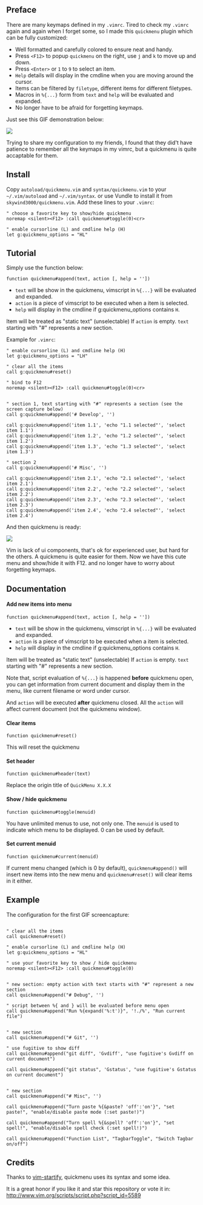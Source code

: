 ## Preface

There are many keymaps defined in my `.vimrc`. Tired to check my `.vimrc` again and again when I forget some, so I made this `quickmenu` plugin which can be fully customized:

- Well formatted and carefully colored to ensure neat and handy.
- Press `<F12>` to popup `quickmenu` on the right, use `j` and `k` to move up and down.
- Press `<Enter>` or `1` to `9` to select an item.
- `Help` details will display in the cmdline when you are moving around the cursor.
- Items can be filtered by `filetype`, different items for different filetypes.
- Macros in `%{...}` form from `text` and `help` will be evaluated and expanded.
- No longer have to be afraid for forgetting keymaps.

Just see this GIF demonstration below:

![](http://skywind3000.github.io/word/images/menu/menu-2.gif)

Trying to share my configuration to my friends, I found that they did't have patience to remember all the keymaps in my vimrc, but a quickmenu is quite accaptable for them. 


## Install

Copy `autoload/quickmenu.vim` and `syntax/quickmenu.vim` to your `~/.vim/autoload` and `~/.vim/syntax`. or use Vundle to install it from `skywind3000/quickmenu.vim`. Add these lines to your `.vimrc`:

```VimL
" choose a favorite key to show/hide quickmenu
noremap <silent><F12> :call quickmenu#toggle(0)<cr>

" enable cursorline (L) and cmdline help (H)
let g:quickmenu_options = "HL"
```

## Tutorial

Simply use the function below:

```VimL
function quickmenu#append(text, action [, help = ''])
```

- `text` will be show in the quickmenu, vimscript in `%{...}` will be evaluated and expanded.
- `action` is a piece of vimscript to be executed when a item is selected.
- `help` will display in the cmdline if g:quickmenu_options contains `H`.

Item will be treated as "static text" (unselectable) If `action` is empty. `text` starting with "#" represents a new section.

Example for `.vimrc`:

```
" enable cursorline (L) and cmdline help (H)
let g:quickmenu_options = "LH"

" clear all the items
call g:quickmenu#reset()

" bind to F12
noremap <silent><F12> :call quickmenu#toggle(0)<cr>


" section 1, text starting with "#" represents a section (see the screen capture below)
call g:quickmenu#append('# Develop', '')

call g:quickmenu#append('item 1.1', 'echo "1.1 selected"', 'select item 1.1')
call g:quickmenu#append('item 1.2', 'echo "1.2 selected"', 'select item 1.2')
call g:quickmenu#append('item 1.3', 'echo "1.3 selected"', 'select item 1.3')

" section 2
call g:quickmenu#append('# Misc', '')

call g:quickmenu#append('item 2.1', 'echo "2.1 selected"', 'select item 2.1')
call g:quickmenu#append('item 2.2', 'echo "2.2 selected"', 'select item 2.2')
call g:quickmenu#append('item 2.3', 'echo "2.3 selected"', 'select item 2.3')
call g:quickmenu#append('item 2.4', 'echo "2.4 selected"', 'select item 2.4')
```

And then quickmenu is ready:

![](http://skywind3000.github.io/word/images/menu/menu-1.gif)

Vim is lack of ui components, that's ok for experienced user, but hard for the others. A quickmenu is quite easier for them. Now we have this cute menu and show/hide it with F12. and no longer have to worry about  forgetting keymaps.


## Documentation


#### Add new items into menu

```VimL
function quickmenu#append(text, action [, help = ''])
```

- `text` will be show in the quickmenu, vimscript in `%{...}` will be evaluated and expanded.
- `action` is a piece of vimscript to be executed when a item is selected.
- `help` will display in the cmdline if g:quickmenu_options contains `H`.

Item will be treated as "static text" (unselectable) If `action` is empty. `text` starting with "#" represents a new section.

Note that, script evaluation of `%{...}` is happened **before** quickmenu open, you can get  information from current document and display them in the menu, like current filename or word under cursor.

And `action` will be executed **after** quickmenu closed. All the `action` will affect current document (not the quickmenu window).

#### Clear items


```VimL
function quickmenu#reset()
```

This will reset the quickmenu

#### Set header

```VimL
function quickmenu#header(text)
``` 

Replace the origin title of `QuickMenu X.X.X`

#### Show / hide quickmenu

```VimL
function quickmenu#toggle(menuid)
```

You have unlimited menus to use, not only one. The `menuid` is used to indicate which menu to be displayed. 0 can be used by default. 

#### Set current menuid

```VimL
function quickmenu#current(menuid)
```

If current menu changed (which is 0 by default), `quickmenu#append()` will insert new items into the new menu and `quickmenu#reset()` will clear items in it either.


## Example

The configuration for the first GIF screencapture: 

```VimL

" clear all the items
call quickmenu#reset()

" enable cursorline (L) and cmdline help (H)
let g:quickmenu_options = "HL"

" use your favorite key to show / hide quickmenu
noremap <silent><F12> :call quickmenu#toggle(0)


" new section: empty action with text starts with "#" represent a new section
call quickmenu#append("# Debug", '')

" script between %{ and } will be evaluated before menu open
call quickmenu#append("Run %{expand('%:t')}", '!./%', "Run current file")


" new section
call quickmenu#append("# Git", '')

" use fugitive to show diff
call quickmenu#append("git diff", 'Gvdiff', "use fugitive's Gvdiff on current document")

call quickmenu#append("git status", 'Gstatus', "use fugitive's Gstatus on current document")


" new section
call quickmenu#append("# Misc", '')

call quickmenu#append("Turn paste %{&paste? 'off':'on'}", "set paste!", "enable/disable paste mode (:set paste!)")

call quickmenu#append("Turn spell %{&spell? 'off':'on'}", "set spell!", "enable/disable spell check (:set spell!)")

call quickmenu#append("Function List", "TagbarToggle", "Switch Tagbar on/off")

```

## Credits

Thanks to [vim-startify](https://github.com/mhinz/vim-startify), quickmenu uses its syntax and some idea. 

It is a great honor if you like it and star this repository or vote it in: http://www.vim.org/scripts/script.php?script_id=5589 


